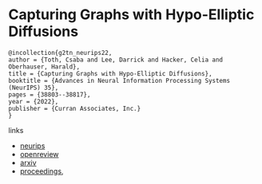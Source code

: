 # Capturing Graphs with Hypo-Elliptic Diffusions

```
@incollection{g2tn_neurips22,
author = {Toth, Csaba and Lee, Darrick and Hacker, Celia and Oberhauser, Harald},
title = {Capturing Graphs with Hypo-Elliptic Diffusions},
booktitle = {Advances in Neural Information Processing Systems (NeurIPS) 35},
pages = {38803--38817},
year = {2022},
publisher = {Curran Associates, Inc.}
}
```

links
- [neurips](https://nips.cc/Conferences/2022/Schedule?showEvent=53121)
- [openreview](https://openreview.net/forum?id=KtDdr1zUE_1)
- [arxiv](https://arxiv.org/abs/2205.14092)
- [proceedings](https://papers.nips.cc//paper_files/paper/2022/hash/fd7f43f8689988f4ef056f192ec0589b-Abstract-Conference.html),
